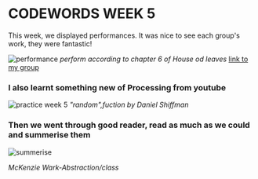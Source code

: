 # CODEWORDS WEEK 5

This week, we displayed performances. It was nice to see each group's work, they were fantastic!

![performance ](https://user-images.githubusercontent.com/68975607/91941904-986f5b00-ed2c-11ea-837d-a90d34a88740.jpg)
*perform according to chapter 6 of House od leaves*
[link to my group](https://www.youtube.com/watch?v=I3YU3DuZJIg&t=2s)

### I also learnt something new of Processing from youtube
![practice week 5](https://user-images.githubusercontent.com/68975607/91940960-f307b780-ed2a-11ea-8f51-7e122526bc37.jpg)
*"random",fuction by Daniel Shiffman*

### Then we went through good reader, read as much as we could and summerise them

![summerise](https://user-images.githubusercontent.com/68975607/92667777-7171e400-f33f-11ea-8ce5-879d23079ae1.jpg)

*McKenzie Wark-Abstraction/class*
